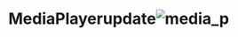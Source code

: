 # MediaPlayerupdate![media_p](https://user-images.githubusercontent.com/105988458/179462447-04d630b9-8959-465f-9eaa-10b200534019.PNG)
